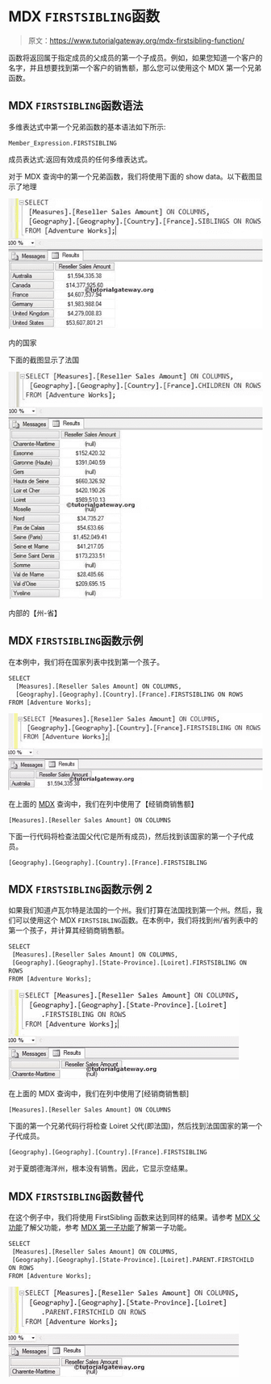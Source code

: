 # MDX `FIRSTSIBLING`函数

> 原文：<https://www.tutorialgateway.org/mdx-firstsibling-function/>

函数将返回属于指定成员的父成员的第一个子成员。例如，如果您知道一个客户的名字，并且想要找到第一个客户的销售额，那么您可以使用这个 MDX 第一个兄弟函数。

## MDX `FIRSTSIBLING`函数语法

多维表达式中第一个兄弟函数的基本语法如下所示:

```
Member_Expression.FIRSTSIBLING
```

成员表达式:返回有效成员的任何多维表达式。

对于 MDX 查询中的第一个兄弟函数，我们将使用下面的 show data。以下截图显示了地理

![MDX FIRSTSIBLING FUNCTION](img/2123d320ac31970b3e9beb353b0b8750.png)

内的国家

下面的截图显示了法国

![MDX FIRSTSIBLING FUNCTION 1](img/0adabc853694d748f75ff6b53ab5fdf2.png)

内部的【州-省】

## MDX `FIRSTSIBLING`函数示例

在本例中，我们将在国家列表中找到第一个孩子。

```
SELECT 
  [Measures].[Reseller Sales Amount] ON COLUMNS,
  [Geography].[Geography].[Country].[France].FIRSTSIBLING ON ROWS
FROM [Adventure Works];
```

![MDX FIRSTSIBLING FUNCTION 1](img/7c3763dfbd7865f3a7fe59fadbb4004c.png)

在上面的 [MDX](https://www.tutorialgateway.org/mdx/) 查询中，我们在列中使用了【经销商销售额】

```
[Measures].[Reseller Sales Amount] ON COLUMNS
```

下面一行代码将检查法国父代(它是所有成员)，然后找到该国家的第一个子代成员。

```
[Geography].[Geography].[Country].[France].FIRSTSIBLING
```

## MDX `FIRSTSIBLING`函数示例 2

如果我们知道卢瓦尔特是法国的一个州。我们打算在法国找到第一个州。然后，我们可以使用这个 MDX `FIRSTSIBLING`函数。在本例中，我们将找到州/省列表中的第一个孩子，并计算其经销商销售额。

```
SELECT 
 [Measures].[Reseller Sales Amount] ON COLUMNS,
 [Geography].[Geography].[State-Province].[Loiret].FIRSTSIBLING ON ROWS
FROM [Adventure Works];
```

![MDX FIRSTSIBLING FUNCTION 2](img/0cf87421bb5f34e9423b5b07e09e4ec8.png)

在上面的 MDX 查询中，我们在列中使用了[经销商销售额]

```
[Measures].[Reseller Sales Amount] ON COLUMNS
```

下面的第一个兄弟代码行将检查 Loiret 父代(即法国)，然后找到法国国家的第一个子代成员。

```
[Geography].[Geography].[Country].[France].FIRSTSIBLING
```

对于夏朗德海洋州，根本没有销售。因此，它显示空结果。

## MDX `FIRSTSIBLING`函数替代

在这个例子中，我们将使用 FirstSibling 函数来达到同样的结果。请参考 [MDX 父功能](https://www.tutorialgateway.org/mdx-parent-function/)了解父功能，参考 [MDX 第一子功能](https://www.tutorialgateway.org/mdx-firstchild-function/)了解第一子功能。

```
SELECT 
 [Measures].[Reseller Sales Amount] ON COLUMNS,
 [Geography].[Geography].[State-Province].[Loiret].PARENT.FIRSTCHILD ON ROWS
FROM [Adventure Works];
```

![MDX FIRSTSIBLING FUNCTION 3](img/5f6f2c37fe06a81cbbd754b762f5de09.png)